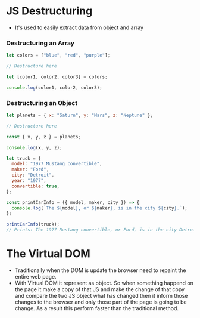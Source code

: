 # JS Destructuring

- It's used to easily extract data from object and array

### Destructuring an Array

```js
let colors = ["blue", "red", "purple"];

// Destructure here

let [color1, color2, color3] = colors;

console.log(color1, color2, color3);
```

### Destructuring an Object

```js
let planets = { x: "Saturn", y: "Mars", z: "Neptune" };

// Destructure here

const { x, y, z } = planets;

console.log(x, y, z);
```

```js
let truck = {
  model: "1977 Mustang convertible",
  maker: "Ford",
  city: "Detroit",
  year: "1977",
  convertible: true,
};

const printCarInfo = ({ model, maker, city }) => {
  console.log(`The ${model}, or ${maker}, is in the city ${city}.`);
};

printCarInfo(truck);
// Prints: The 1977 Mustang convertible, or Ford, is in the city Detroit.
```

# The Virtual DOM

- Traditionally when the DOM is update the browser need to repaint the entire web page.
- With Virtual DOM it represent as object. So when something happend on the page it make a copy of that JS and make the change of that copy and compare the two JS object what has changed then it inform those changes to the browser and only those part of the page is going to be change. As a result this perform faster than the traditional method.
